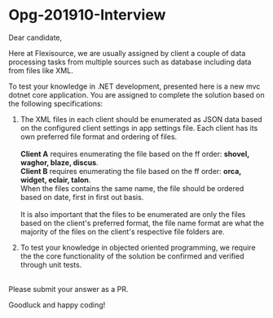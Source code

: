# Opg-201910-Interview

Dear candidate,

Here at Flexisource, we are usually assigned by client a couple of data processing tasks from multiple sources such as database including data from files like XML.

To test your knowledge in .NET development, presented here is a new mvc dotnet core application. You are assigned to complete the solution based on the following specifications:

1. The XML files in each client should be enumerated as JSON data based on the configured client settings in app settings file. 
Each client has its own preferred file format and ordering of files.<br><br>
**Client A** requires enumerating the file based on the ff order: **shovel, waghor, blaze, discus**.<br>
**Client B** requires enumerating the file based on the ff order: **orca, widget, eclair, talon**.<br>
When the files contains the same name, the file should be ordered based on date, first in first out basis.
<br><br>
It is also important that the files to be enumerated are only the files based on the client's preferred format, the file name format are what the majority of the files on the client's respective file folders are.

2. To test your knowledge in objected oriented programming, we require the the core functionality of the solution be confirmed and verified through unit tests.<br><br>

Please submit your answer as a PR.

Goodluck and happy coding!
